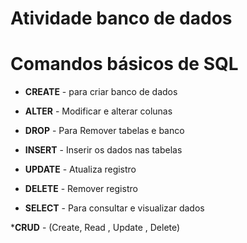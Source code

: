 # Atividade banco de dados

# Comandos básicos de SQL

* __CREATE__ - para criar banco de dados

* __ALTER__ - Modificar e alterar colunas

* __DROP__ - Para Remover tabelas e banco

* __INSERT__ - Inserir os dados nas tabelas

* __UPDATE__ - Atualiza registro

* __DELETE__ - Remover registro

* __SELECT__ - Para consultar e visualizar dados

*__CRUD__ - (Create, Read , Update , Delete)
